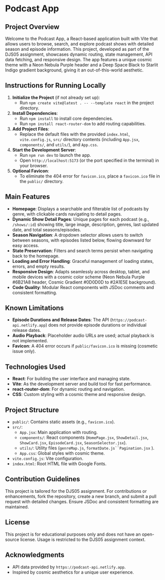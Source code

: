 # Podcast App

## Project Overview
Welcome to the Podcast App, a React-based application built with Vite that allows users to browse, search, and explore podcast shows with detailed season and episode information. This project, developed as part of the DJS05 assignment, showcases dynamic routing, state management, API data fetching, and responsive design. The app features a unique cosmic theme with a Neon Nebula Purple header and a Deep Space Black to Starlit Indigo gradient background, giving it an out-of-this-world aesthetic.

## Instructions for Running Locally
1. **Initialize the Project** (if not already set up):
   - Run `npm create vite@latest . -- --template react` in the project directory.
2. **Install Dependencies**:
   - Run `npm install` to install core dependencies.
   - Run `npm install react-router-dom` to add routing capabilities.
3. **Add Project Files**:
   - Replace the default files with the provided `index.html`, `vite.config.js`, `src/` directory contents (including `App.jsx`, `components/`, and `utils/`), and `App.css`.
4. **Start the Development Server**:
   - Run `npm run dev` to launch the app.
   - Open `http://localhost:5173` (or the port specified in the terminal) in your browser.
5. **Optional Favicon**:
   - To eliminate the 404 error for `favicon.ico`, place a `favicon.ico` file in the `public/` directory.

## Main Features
- **Homepage**: Displays a searchable and filterable list of podcasts by genre, with clickable cards navigating to detail pages.
- **Dynamic Show Detail Pages**: Unique pages for each podcast (e.g., `/shows/:id`) showing title, large image, description, genres, last updated date, and total seasons/episodes.
- **Season Navigation**: A dropdown selector allows users to switch between seasons, with episodes listed below, flowing downward for easy access.
- **State Preservation**: Filters and search terms persist when navigating back to the homepage.
- **Loading and Error Handling**: Graceful management of loading states, errors, and empty results.
- **Responsive Design**: Adapts seamlessly across desktop, tablet, and mobile devices with a cosmic color scheme (Neon Nebula Purple #6B21A8 header, Cosmic Gradient #0D0D0D to #2A1E5E background).
- **Code Quality**: Modular React components with JSDoc comments and consistent formatting.

## Known Limitations
- **Episode Durations and Release Dates**: The API (`https://podcast-api.netlify.app`) does not provide episode durations or individual release dates.
- **Audio Playback**: Placeholder audio URLs are used; actual playback is not implemented.
- **Favicon**: A 404 error occurs if `public/favicon.ico` is missing (cosmetic issue only).

## Technologies Used
- **React**: For building the user interface and managing state.
- **Vite**: As the development server and build tool for fast performance.
- **react-router-dom**: For dynamic routing and navigation.
- **CSS**: Custom styling with a cosmic theme and responsive design.

## Project Structure
- `public/`: Contains static assets (e.g., `favicon.ico`).
- `src/`: 
  - `App.jsx`: Main application with routing.
  - `components/`: React components (`HomePage.jsx`, `ShowDetail.jsx`, `ShowCard.jsx`, `EpisodeCard.jsx`, `SeasonSelector.jsx`).
  - `utils/`: Utility files (`genreMap.js`, `formatDate.js``Pagination.jsx` ).
  - `App.css`: Global styles with cosmic theme.
- `vite.config.js`: Vite configuration.
- `index.html`: Root HTML file with Google Fonts.

## Contribution Guidelines
This project is tailored for the DJS05 assignment. For contributions or enhancements, fork the repository, create a new branch, and submit a pull request with detailed changes. Ensure JSDoc and consistent formatting are maintained.

## License
This project is for educational purposes only and does not have an open-source license. Usage is restricted to the DJS05 assignment context.

## Acknowledgments
- API data provided by `https://podcast-api.netlify.app`.
- Inspired by cosmic aesthetics for a unique user experience.
